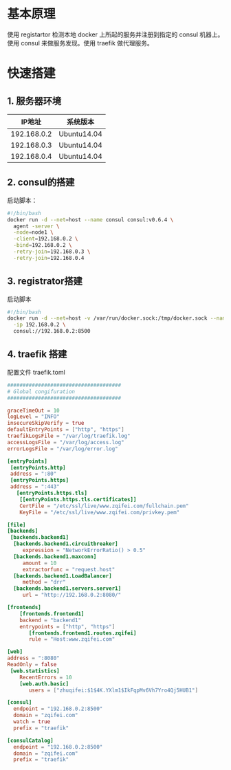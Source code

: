 # 基本原理
使用 registartor 检测本地 docker 上所起的服务并注册到指定的 consul 机器上。使用 consul 来做服务发现。使用 traefik 做代理服务。
# 快速搭建
## 1. 服务器环境
| IP地址       |  系统版本    |
| ----------- | ----------- |
| 192.168.0.2 | Ubuntu14.04 |
| 192.168.0.3 | Ubuntu14.04 |
| 192.168.0.4 | Ubuntu14.04 |
## 2. consul的搭建
启动脚本：
```bash
#!/bin/bash
docker run -d --net=host --name consul consul:v0.6.4 \
  agent -server \
  -node=node1 \
  -client=192.168.0.2 \
  -bind=192.168.0.2 \
  -retry-join=192.168.0.3 \
  -retry-join=192.168.0.4
```

## 3. registrator搭建

启动脚本

```Bash
#!/bin/bash
docker run -d --net=host -v /var/run/docker.sock:/tmp/docker.sock --name registrator gliderlabs/registrator:v7 \
  -ip 192.168.0.2 \
  consul://192.168.0.2:8500
```

## 4. traefik 搭建
配置文件 traefik.toml
```toml
#####################################
# Global congifuration
#####################################

graceTimeOut = 10
logLevel = "INFO"
insecureSkipVerify = true
defaultEntryPoints = ["http", "https"]
traefikLogsFile = "/var/log/traefik.log"
accessLogsFile = "/var/log/access.log"
errorLogsFile = "/var/log/error.log"

[entryPoints]
 [entryPoints.http]
 address = ":80"
 [entryPoints.https]
 address = ":443"
   [entryPoints.https.tls]
	[[entryPoints.https.tls.certificates]]
	CertFile = "/etc/ssl/live/www.zqifei.com/fullchain.pem"
	KeyFile = "/etc/ssl/live/www.zqifei.com/privkey.pem"

[file]
[backends]
 [backends.backend1]
  [backends.backend1.circuitbreaker]
     expression = "NetworkErrorRatio() > 0.5"
  [backends.backend1.maxconn]
     amount = 10
     extractorfunc = "request.host"
  [backends.backend1.LoadBalancer]
     method = "drr"
  [backends.backend1.servers.server1]
     url = "http://192.168.0.2:8080/"

[frontends]
    [frontends.frontend1]
    backend = "backend1"
    entrypoints = ["http", "https"]
       [frontends.frontend1.routes.zqifei]
       rule = "Host:www.zqifei.com"

[web]
address = ":8080"
ReadOnly = false
 [web.statistics]
    RecentErrors = 10
    [web.auth.basic]
       users = ["zhuqifei:$1$4K.YXlm1$IkFqpMv6Vh7Yro4Qj5HUB1"]

[consul]
  endpoint = "192.168.0.2:8500"
  domain = "zqifei.com"
  watch = true
  prefix = "traefik"

[consulCatalog]
  endpoint = "192.168.0.2:8500"
  domain = "zqifei.com"
  prefix = "traefik"
```